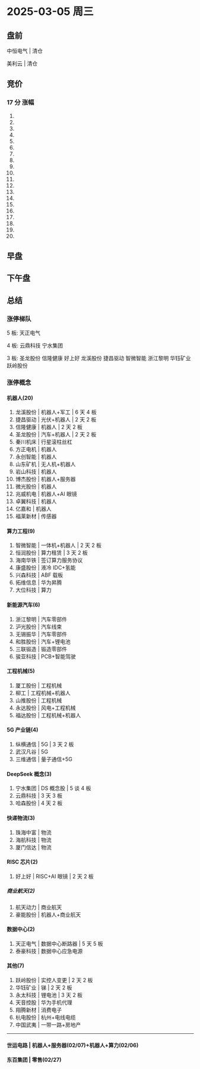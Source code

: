 # 2025-03-05 周三

## 盘前

中恒电气 | 清仓

美利云 | 清仓

## 竞价

### 17 分 涨幅

1.
2.
3.
4.
5.
6.
7.
8.
9.
10.
11.
12.
13.
14.
15.
16.
17.
18.
19.
20.

## 早盘

## 下午盘

## 总结

### 涨停梯队

5 板: 天正电气

4 板: 云鼎科技 宁水集团

3 板: 圣龙股份 信隆健康 好上好 龙溪股份 捷昌驱动 智微智能 浙江黎明 华钰矿业 跃岭股份

### 涨停概念

#### 机器人(20)

1. 龙溪股份 | 机器人+军工 | 6 天 4 板
2. 捷昌驱动 | 光伏+机器人 | 2 天 2 板
3. 信隆健康 | 机器人 | 2 天 2 板
4. 圣龙股份 | 汽车+机器人 | 2 天 2 板
5. 秦川机床 | 行星滚柱丝杠
6. 方正电机 | 机器人
7. 永创智能 | 机器人
8. 山东矿机 | 无人机+机器人
9. 岩山科技 | 机器人
10. 博杰股份 | 机器人+服务器
11. 微光股份 | 机器人
12. 兆威机电 | 机器人+AI 眼镜
13. 卓翼科技 | 机器人
14. 亿嘉和 | 机器人
15. 福莱新材 | 传感器

#### 算力工程(9)

1. 智微智能 | 一体机+机器人 | 2 天 2 板
2. 恒润股份 | 算力租赁 | 3 天 2 板
3. 海南华铁 | 签订算力服务协议
4. 康盛股份 | 液冷 IDC+氢能
5. 兴森科技 | ABF 载板
6. 拓维信息 | 华为昇腾
7. 大位科技 | 算力

#### 新能源汽车(6)

1. 浙江黎明 | 汽车零部件
2. 沪光股份 | 汽车线束
3. 无锡振华 | 汽车零部件
4. 和胜股份 | 汽车+锂电池
5. 三联锻造 | 锻造零部件
6. 骏亚科技 | PCB+智能驾驶

#### 工程机械(5)

1. 厦工股份 | 工程机械
2. 柳工 | 工程机械+机器人
3. 山推股份 | 工程机械
4. 永达股份 | 风电+工程机械
5. 福达股份 | 工程机械+机器人

#### 5G 产业链(4)

1. 纵横通信 | 5G | 3 天 2 板
2. 武汉凡谷 | 5G
3. 三维通信 | 量子通信+5G

#### DeepSeek 概念(3)

1. 宁水集团 | DS 概念股 | 5 谈 4 板
2. 云鼎科技 | 3 天 3 板
3. 哈森股份 | 4 天 2 板

#### 快递物流(3)

1. 珠海中富 | 物流
2. 海航科技 | 物流
3. 厦门信达 | 物流

#### RISC 芯片(2)

1. 好上好 | RISC+AI 眼镜 | 2 天 2 板

##### 商业航天(2)

1. 航天动力 | 商业航天
2. 豪能股份 | 机器人+商业航天

#### 数据中心(2)

1. 天正电气 | 数据中心断路器 | 5 天 5 板
2. 泰豪科技 | 数据中心应急电源

#### 其他(7)

1. 跃岭股份 | 实控人变更 | 2 天 2 板
2. 华钰矿业 | 锑 | 2 天 2 板
3. 永太科技 | 锂电池 | 3 天 2 板
4. 天音控股 | 华为手机代理
5. 翔腾新材 | 消费电子
6. 杭电股份 | 杭州+电线电缆
7. 中国武夷 | 一带一路+房地产

---

#### 世运电路 | 机器人+服务器(02/07)+机器人+算力(02/06)

#### 东百集团 | 零售(02/27)
